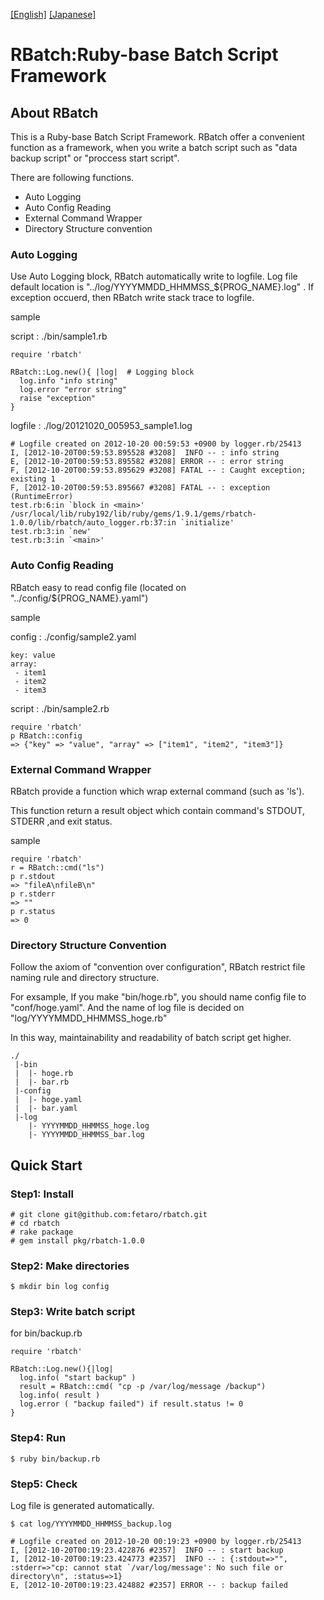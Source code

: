 [[English]](https://github.com/fetaro/rbatch/blob/master/README.md "english") [[Japanese]](https://github.com/fetaro/rbatch/blob/master/README.ja.md "japanese")

RBatch:Ruby-base Batch Script Framework
=============

About RBatch
--------------
This is a Ruby-base Batch Script Framework. RBatch offer a convenient function as a framework, when you write a batch script such as "data backup script" or "proccess start script".

There are following functions. 

* Auto Logging
* Auto Config Reading
* External Command Wrapper 
* Directory Structure convention

### Auto Logging
Use Auto Logging block, RBatch automatically write to logfile.
Log file default location is "../log/YYYYMMDD_HHMMSS_${PROG_NAME}.log" .
If exception occuerd, then RBatch write stack trace to logfile.

sample

script : ./bin/sample1.rb
```
require 'rbatch'

RBatch::Log.new(){ |log|  # Logging block
  log.info "info string"
  log.error "error string"
  raise "exception"
}
```

logfile : ./log/20121020_005953_sample1.log
```
# Logfile created on 2012-10-20 00:59:53 +0900 by logger.rb/25413
I, [2012-10-20T00:59:53.895528 #3208]  INFO -- : info string
E, [2012-10-20T00:59:53.895582 #3208] ERROR -- : error string
F, [2012-10-20T00:59:53.895629 #3208] FATAL -- : Caught exception; existing 1
F, [2012-10-20T00:59:53.895667 #3208] FATAL -- : exception (RuntimeError)
test.rb:6:in `block in <main>'
/usr/local/lib/ruby192/lib/ruby/gems/1.9.1/gems/rbatch-1.0.0/lib/rbatch/auto_logger.rb:37:in `initialize'
test.rb:3:in `new'
test.rb:3:in `<main>'
```

### Auto Config Reading

RBatch easy to read config file (located on "../config/${PROG_NAME}.yaml")

sample

config : ./config/sample2.yaml
```
key: value
array:
 - item1
 - item2
 - item3
```

script : ./bin/sample2.rb
```
require 'rbatch'
p RBatch::config
=> {"key" => "value", "array" => ["item1", "item2", "item3"]}
```

### External Command Wrapper 
RBatch provide a function which wrap external command (such as 'ls').

This function return a result object which contain command's STDOUT, STDERR ,and exit status.

sample
```
require 'rbatch'
r = RBatch::cmd("ls")
p r.stdout
=> "fileA\nfileB\n"
p r.stderr
=> ""
p r.status
=> 0
```

### Directory Structure Convention

Follow the axiom of "convention over configuration", RBatch restrict file naming rule and directory structure.

For exsample, If you make "bin/hoge.rb", you should name config file to "conf/hoge.yaml". And the name of log file is decided on "log/YYYYMMDD_HHMMSS_hoge.rb"

In this way, maintainability and readability of batch script get higher.

```
./
 |-bin
 |  |- hoge.rb
 |  |- bar.rb
 |-config
 |  |- hoge.yaml
 |  |- bar.yaml
 |-log
    |- YYYYMMDD_HHMMSS_hoge.log
    |- YYYYMMDD_HHMMSS_bar.log
```


Quick Start
--------------
### Step1: Install

```
# git clone git@github.com:fetaro/rbatch.git
# cd rbatch
# rake package
# gem install pkg/rbatch-1.0.0
```

### Step2: Make directories

```
$ mkdir bin log config
```

### Step3: Write batch script 

for bin/backup.rb
```
require 'rbatch'

RBatch::Log.new(){|log|
  log.info( "start backup" )
  result = RBatch::cmd( "cp -p /var/log/message /backup")
  log.info( result )
  log.error ( "backup failed") if result.status != 0
}
```

### Step4: Run

```
$ ruby bin/backup.rb
```

### Step5: Check

Log file is generated automatically. 

```
$ cat log/YYYYMMDD_HHMMSS_backup.log

# Logfile created on 2012-10-20 00:19:23 +0900 by logger.rb/25413
I, [2012-10-20T00:19:23.422876 #2357]  INFO -- : start backup
I, [2012-10-20T00:19:23.424773 #2357]  INFO -- : {:stdout=>"", :stderr=>"cp: cannot stat `/var/log/message': No such file or directory\n", :status=>1}
E, [2012-10-20T00:19:23.424882 #2357] ERROR -- : backup failed
```